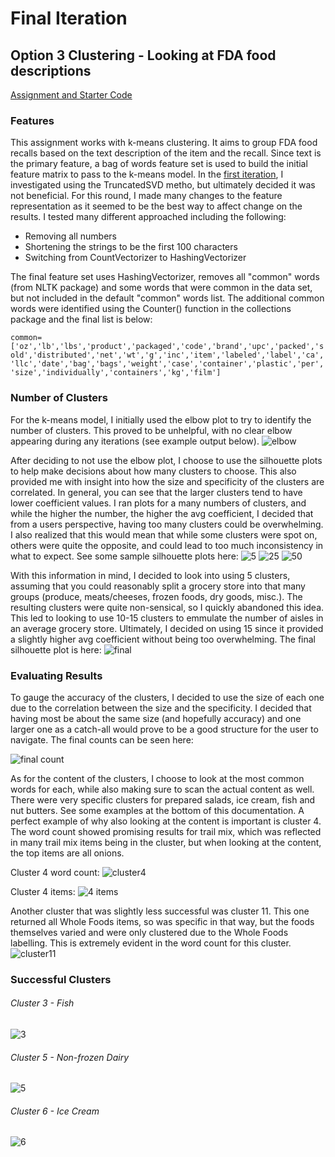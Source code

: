 # Final Iteration

## Option 3 Clustering - Looking at FDA food descriptions
[Assignment and Starter Code](https://github.com/visualizedata/ml/tree/master/final_assignment_3/option_3)

### Features
This assignment works with k-means clustering. It aims to group FDA food recalls based on the text description of the item and the recall. Since text is the primary feature, a bag of words feature
set is used to build the initial feature matrix to pass to the k-means model. In the [first iteration](https://github.com/amina-brown/machine-learning/tree/master/clustering/iteration-1), I investigated using the TruncatedSVD metho, but ultimately decided it was 
not beneficial. For this round, I made many changes to the feature representation as it seemed to be the best way to affect change on the results. I tested many different approached including the following: 
- Removing all numbers
- Shortening the strings to be the first 100 characters
- Switching from CountVectorizer to HashingVectorizer

The final feature set uses HashingVectorizer, removes all "common" words (from NLTK package) and some words that were common in the data set, but not included in the default "common" words list.
The additional common words were identified using the Counter() function in the collections package and the final list is below:

``common=['oz','lb','lbs','product','packaged','code','brand','upc','packed','sold','distributed','net','wt','g','inc','item','labeled','label','ca','llc','date','bag','bags','weight','case','container','plastic','per','size','individually','containers','kg','film']``

### Number of Clusters
For the k-means model, I initially used the elbow plot to try to identify the number of clusters. This proved to be unhelpful, with no clear elbow appearing during any iterations (see example output below).
![elbow](https://github.com/amina-brown/machine-learning/blob/master/clustering/iteration-1/clusters50.png)

After deciding to not use the elbow plot, I choose to use the silhouette plots to help make decisions about how many clusters to choose. This also provided me with insight into how the size and specificity of the clusters are correlated. In general, you can see that the larger clusters tend to have lower coefficient values.
I ran plots for a many numbers of clusters, and while the higher the number, the higher the avg coefficient, I decided that from a users perspective, having too many clusters could be overwhelming. I also realized that this would mean that while some clusters were spot on, others were quite the opposite, and could lead to too much inconsistency in what to expect.
See some sample silhouette plots here: 
![5](https://github.com/amina-brown/machine-learning/blob/master/clustering/iteration-2/images/silhouette5.png)
![25](https://github.com/amina-brown/machine-learning/blob/master/clustering/iteration-2/images/silhouette25.png)
![50](https://github.com/amina-brown/machine-learning/blob/master/clustering/iteration-2/images/silhouette50.png)

With this information in mind, I decided to look into using 5 clusters, assuming that you could reasonably split a grocery store into that many groups (produce, meats/cheeses, frozen foods, dry goods, misc.). The resulting clusters were quite non-sensical, so I quickly abandoned this idea.
This led to looking to use 10-15 clusters to emmulate the number of aisles in an average grocery store. Ultimately, I decided on using 15 since it provided a slightly higher avg coefficient without being too overwhelming.
The final silhouette plot is here:
![final](https://github.com/amina-brown/machine-learning/blob/master/clustering/iteration-2/images/final_plot.png)

### Evaluating Results
To gauge the accuracy of the clusters, I decided to use the size of each one due to the correlation between the size and the specificity. I decided that having most be about the same size (and hopefully accuracy) and one larger one as a catch-all would prove to be a good structure for the user to navigate. 
The final counts can be seen here:

![final count](https://github.com/amina-brown/machine-learning/blob/master/clustering/iteration-2/images/final_count.PNG)

As for the content of the clusters, I choose to look at the most common words for each, while also making sure to scan the actual content as well. There were very specific clusters for prepared salads, ice cream, fish and nut butters. See some examples at the bottom of this documentation. A perfect example of why also looking at the content is important is 
cluster 4. The word count showed promising results for trail mix, which was reflected in many trail mix items being in the cluster, but when looking at the content, the top items are all onions.

Cluster 4 word count:
![cluster4](https://github.com/amina-brown/machine-learning/blob/master/clustering/iteration-2/images/cluster4-wordcount.PNG)

Cluster 4 items:
![4 items](https://github.com/amina-brown/machine-learning/blob/master/clustering/iteration-2/images/cluster4-items.PNG)

Another cluster that was slightly less successful was cluster 11. This one returned all Whole Foods items, so was specific in that way, but the foods themselves varied and were only clustered due to the Whole Foods labelling. This is extremely
evident in the word count for this cluster.
![cluster11](https://github.com/amina-brown/machine-learning/blob/master/clustering/iteration-2/images/cluster11-wordcount.PNG)

### Successful Clusters

###### Cluster 3 - Fish
![3](https://github.com/amina-brown/machine-learning/blob/master/clustering/iteration-2/images/cluster3-wordcount.PNG)

###### Cluster 5 - Non-frozen Dairy
![5](https://github.com/amina-brown/machine-learning/blob/master/clustering/iteration-2/images/cluster5-wordcount.PNG)

###### Cluster 6 - Ice Cream
![6](https://github.com/amina-brown/machine-learning/blob/master/clustering/iteration-2/images/cluster6-wordcount.PNG)
